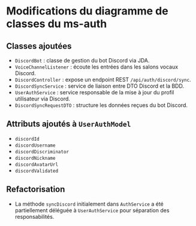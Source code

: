 # Modifications du diagramme de classes du ms-auth

## Classes ajoutées
- `DiscordBot` : classe de gestion du bot Discord via JDA.
- `VoiceChannelListener` : écoute les entrées dans les salons vocaux Discord.
- `DiscordController` : expose un endpoint REST `/api/auth/discord/sync`.
- `DiscordSyncService` : service de liaison entre DTO Discord et la BDD.
- `UserAuthService` : service responsable de la mise à jour du profil utilisateur via Discord.
- `DiscordSyncRequestDTO` : structure les données reçues du bot Discord.

## Attributs ajoutés à `UserAuthModel`
- `discordId`
- `discordUsername`
- `discordDiscriminator`
- `discordNickname`
- `discordAvatarUrl`
- `discordValidated`

## Refactorisation
- La méthode `syncDiscord` initialement dans `AuthService` a été partiellement déléguée à `UserAuthService` pour séparation des responsabilités.
